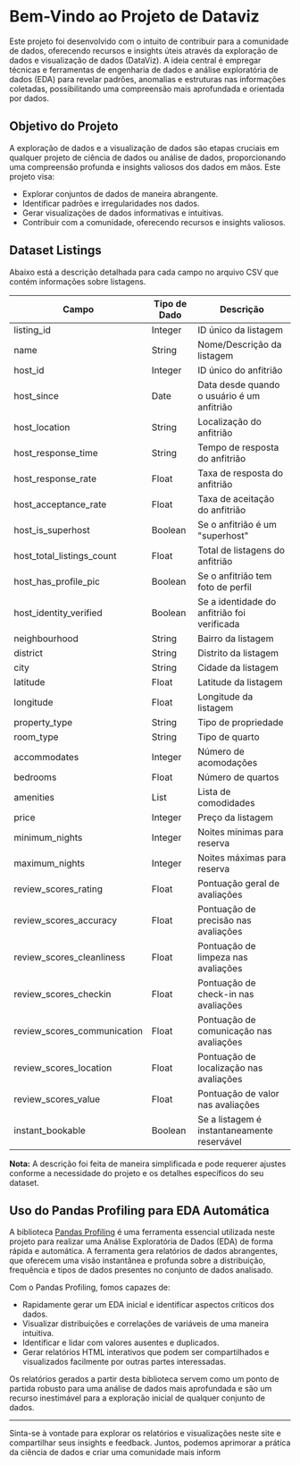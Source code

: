 # Bem-Vindo ao Projeto de Dataviz

Este projeto foi desenvolvido com o intuito de contribuir para a comunidade de dados, oferecendo recursos e insights úteis através da exploração de dados e visualização de dados (DataViz). A ideia central é empregar técnicas e ferramentas de engenharia de dados e análise exploratória de dados (EDA) para revelar padrões, anomalias e estruturas nas informações coletadas, possibilitando uma compreensão mais aprofundada e orientada por dados.

## Objetivo do Projeto

A exploração de dados e a visualização de dados são etapas cruciais em qualquer projeto de ciência de dados ou análise de dados, proporcionando uma compreensão profunda e insights valiosos dos dados em mãos. Este projeto visa:

- Explorar conjuntos de dados de maneira abrangente.
- Identificar padrões e irregularidades nos dados.
- Gerar visualizações de dados informativas e intuitivas.
- Contribuir com a comunidade, oferecendo recursos e insights valiosos.

## Dataset Listings

Abaixo está a descrição detalhada para cada campo no arquivo CSV que contém informações sobre listagens.

| Campo                       | Tipo de Dado | Descrição                                   |
| --------------------------- | ------------ | ------------------------------------------- |
| listing_id                  | Integer      | ID único da listagem                        |
| name                        | String       | Nome/Descrição da listagem                  |
| host_id                     | Integer      | ID único do anfitrião                       |
| host_since                  | Date         | Data desde quando o usuário é um anfitrião  |
| host_location               | String       | Localização do anfitrião                    |
| host_response_time          | String       | Tempo de resposta do anfitrião              |
| host_response_rate          | Float        | Taxa de resposta do anfitrião               |
| host_acceptance_rate        | Float        | Taxa de aceitação do anfitrião              |
| host_is_superhost           | Boolean      | Se o anfitrião é um "superhost"             |
| host_total_listings_count   | Float        | Total de listagens do anfitrião             |
| host_has_profile_pic        | Boolean      | Se o anfitrião tem foto de perfil           |
| host_identity_verified      | Boolean      | Se a identidade do anfitrião foi verificada |
| neighbourhood               | String       | Bairro da listagem                          |
| district                    | String       | Distrito da listagem                        |
| city                        | String       | Cidade da listagem                          |
| latitude                    | Float        | Latitude da listagem                        |
| longitude                   | Float        | Longitude da listagem                       |
| property_type               | String       | Tipo de propriedade                         |
| room_type                   | String       | Tipo de quarto                              |
| accommodates                | Integer      | Número de acomodações                       |
| bedrooms                    | Float        | Número de quartos                           |
| amenities                   | List         | Lista de comodidades                        |
| price                       | Integer      | Preço da listagem                           |
| minimum_nights              | Integer      | Noites mínimas para reserva                 |
| maximum_nights              | Integer      | Noites máximas para reserva                 |
| review_scores_rating        | Float        | Pontuação geral de avaliações               |
| review_scores_accuracy      | Float        | Pontuação de precisão nas avaliações        |
| review_scores_cleanliness   | Float        | Pontuação de limpeza nas avaliações         |
| review_scores_checkin       | Float        | Pontuação de check-in nas avaliações        |
| review_scores_communication | Float        | Pontuação de comunicação nas avaliações     |
| review_scores_location      | Float        | Pontuação de localização nas avaliações     |
| review_scores_value         | Float        | Pontuação de valor nas avaliações           |
| instant_bookable            | Boolean      | Se a listagem é instantaneamente reservável |

**Nota:** A descrição foi feita de maneira simplificada e pode requerer ajustes conforme a necessidade do projeto e os detalhes específicos do seu dataset.


## Uso do Pandas Profiling para EDA Automática

A biblioteca [Pandas Profiling](https://github.com/pandas-profiling/pandas-profiling) é uma ferramenta essencial utilizada neste projeto para realizar uma Análise Exploratória de Dados (EDA) de forma rápida e automática. A ferramenta gera relatórios de dados abrangentes, que oferecem uma visão instantânea e profunda sobre a distribuição, frequência e tipos de dados presentes no conjunto de dados analisado.

Com o Pandas Profiling, fomos capazes de:

- Rapidamente gerar um EDA inicial e identificar aspectos críticos dos dados.
- Visualizar distribuições e correlações de variáveis de uma maneira intuitiva.
- Identificar e lidar com valores ausentes e duplicados.
- Gerar relatórios HTML interativos que podem ser compartilhados e visualizados facilmente por outras partes interessadas.

Os relatórios gerados a partir desta biblioteca servem como um ponto de partida robusto para uma análise de dados mais aprofundada e são um recurso inestimável para a exploração inicial de qualquer conjunto de dados.

---

Sinta-se à vontade para explorar os relatórios e visualizações neste site e compartilhar seus insights e feedback. Juntos, podemos aprimorar a prática da ciência de dados e criar uma comunidade mais inform

